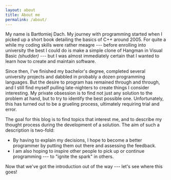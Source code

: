 ```yaml
---
layout: about
title: About me
permalink: /about/
---
```


My name is Bartłomiej Dach.
My journey with programming started when I picked up a short book detailing the basics of C++ around 2005.
For quite a while my coding skills were rather meagre --- before enrolling into university the best I could do is make a simple clone of Hangman in Visual Basic *(shudder)* --- but I was almost immediately certain that I wanted to learn how to create and maintain software.
 
Since then, I've finished my bachelor's degree, completed several university projects and dabbled in probably a dozen programming languages.
But the desire to program has remained through and through, and I still find myself pulling late-nighters to create things I consider interesting.
My private obsession is to find not just any solution to the problem at hand, but to try to identify the best possible one.
Unfortunately, this has turned out to be a grueling process, ultimately requiring trial and error.

The goal for this blog is to find topics that interest me, and to describe my thought process during the development of a solution.
The aim of such a description is two-fold:

* By having to explain my decisions, I hope to become a better programmer by putting them out there and assessing the feedback.
* I am also hoping to inspire other people to pick up or continue programming --- to "ignite the spark" in others.

Now that we've got the introduction out of the way --- let's see where this goes!

